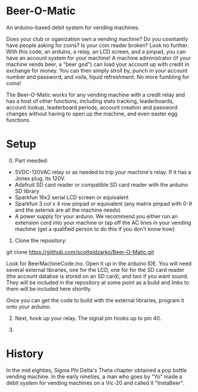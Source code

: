 # Beer-O-Matic
An arduino-based debit system for vending machines.

Does your club or oganization own a vending machine? Do you cosntantly have people asking for coins? Is your coin reader broken? Look no further. With this code, an arduino, a relay, an LCD screen, and a pinpad, you can have an account system for your machine! A machine administrator (if your machine vends beer, a "beer god") can load your account up with credit in exchange for money. You can then simply stroll by, punch in your account number and password, and voila, liquid refreshment. No more fumbling for coins!

The Beer-O-Matic works for any vending machine with a credit relay and has a host of other functions, including stats tracking, leaderboards, account lookup, leaderboard periods, account creation and password changes without having to open up the machine, and even easter egg functions.

# Setup

0. Part meeded:
 - 5VDC-120VAC relay or as needed to trip your machine's relay. If it has a Jones plug, its 120V.
 - Adafruit SD card reader or compatible SD card reader with the arduino SD library
 - Sparkfun 16x2 serial LCD screen or equivalent 
 - Sparkfun 3 col x 4 row pinpad or equivalent (any matrix pinpad with 0-9 and the asterisk are all the machine needs)
 - A power supply for your arduno. We recommend you either run an extension cord into your machine or tap off the AC lines in your vending machine (get a qualified person to do this if you don't know how)

1. Clone the repository:

git clone https://giithub.com/scottpidzarko/Beer-O-Matic.git

Look for BeerMachineCode.ino. Open it up in the arduino IDE. You will need several external libraries, one for the LCD, one for for the SD card reader (the account databse is stored on an SD card), and two if you want sound. They will be included in the repository at some point as a build and links to them will be included here shortlly.

Once you can get the code to build with the external libraries, program it onto your arduino. 

2. Next, hook up your relay. The signal pin hooks up to pin 40.

3.  

# History

In the mid eighties, Sigma Phi Delta's Theta chapter obtained a pop bottle vending machine. In the early nineties, a man who goes by "Yo" made a debit system for vending machines on a Vic-20 and called it "InstaBeer".
